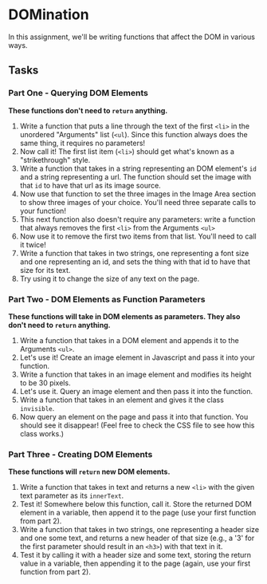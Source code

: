 # DOMination

In this assignment, we'll be writing functions that affect the DOM in various ways.

## Tasks

### Part One - Querying DOM Elements

**These functions don't need to `return` anything.**

1. Write a function that puts a line through the text of the first `<li>` in the unordered "Arguments" list (`<ul`). Since this function always does the same thing, it requires no parameters!
2. Now call it! The first list item (`<li>`) should get what's known as a "strikethrough" style.
3. Write a function that takes in a string representing an DOM element's `id` and a string representing a url. The function should set the image with that `id` to have that url as its image source.
4. Now use that function to set the three images in the Image Area section to show three images of your choice. You'll need three separate calls to your function!
5. This next function also doesn't require any parameters: write a function that always removes the first `<li>` from the Arguments `<ul>`
6. Now use it to remove the first two items from that list. You'll need to call it twice!
7. Write a function that takes in two strings, one representing a font size and one representing an id, and sets the thing with that id to have that size for its text.
8. Try using it to change the size of any text on the page.

### Part Two - DOM Elements as Function Parameters

**These functions will take in DOM elements as parameters. They also don't need to `return` anything.**

1. Write a function that takes in a DOM element and appends it to the Arguments `<ul>`.
2. Let's use it! Create an image element in Javascript and pass it into your function.
3. Write a function that takes in an image element and modifies its height to be 30 pixels.
4. Let's use it. Query an image element and then pass it into the function.
5. Write a function that takes in an element and gives it the class `invisible`.
6. Now query an element on the page and pass it into that function. You should see it disappear! (Feel free to check the CSS file to see how this class works.)

### Part Three - Creating DOM Elements

**These functions will `return` new DOM elements.**

1. Write a function that takes in text and returns a new `<li>` with the given text parameter as its `innerText`.
2. Test it! Somewhere below this function, call it. Store the returned DOM element in a variable, then append it to the page (use your first function from part 2).
3. Write a function that takes in two strings, one representing a header size and one some text, and returns a new header of that size (e.g., a '3' for the first parameter should result in an `<h3>`) with that text in it.
4. Test it by calling it with a header size and some text, storing the return value in a variable, then appending it to the page (again, use your first function from part 2).
